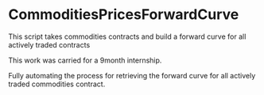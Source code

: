 # CommoditiesPricesForwardCurve
This script takes commodities contracts and build a forward curve for all actively traded contracts


This work was carried for a 9month internship.

Fully automating the process for retrieving the forward curve for all actively traded commodities contract.

